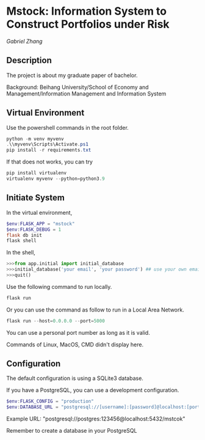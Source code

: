 # Mstock: Information System to Construct Portfolios under Risk

*Gabriel Zhang*

## Description

The project is about my graduate paper of bachelor.

Background: Beihang University/School of Economy and Management/Information Management and Information System

## Virtual Environment

Use the powershell commands in the root folder.

```powershell
python -m venv myvenv
.\\myvenv\Scripts\Activate.ps1
pip install -r requirements.txt
```

If that does not works, you can try

```powershell
pip install virtualenv
virtualenv myvenv --python=python3.9
```

## Initiate System

In the virtual environment,

```powershell
$env:FLASK_APP = "mstock"
$env:FLASK_DEBUG = 1
flask db init
flask shell
```

In the shell,

```python
>>>from app.initial import initial_database
>>>initial_database('your email', 'your password') ## use your own email address to create an administrator account
>>>quit()
```

Use the following command to run locally.

```powershell
flask run
```

Or you can use the command as follow to run in a Local Area Network.

```powershell
flask run --host=0.0.0.0 --port=5000
```

You can use a personal port number as long as it is valid.

Commands of Linux, MacOS, CMD didn't display here.

## Configuration

The default configuration is using a SQLite3 database.

If you have a PostgreSQL, you can use a development configuration.

```powershell
$env:FLASK_CONFIG = "production"
$env:DATABASE_URL = "postgresql://[username]:[password]@localhost:[portnumber]/[databasename]"
```

Example URL: "postgresql://postgres:123456@localhost:5432/mstcok"

Remember to create a database in your PostgreSQL

